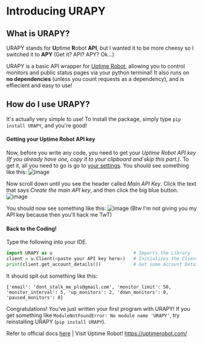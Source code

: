 # Introducing URAPY
## What is URAPY?

URAPY stands for **U**ptime **R**obot **API**, but I wanted it to be more cheesy so I switched it to **APY** (Get it? API? APY? Ok...)

URAPY is a basic API wrapper for [Uptime Robot](https://uptimerobot.com/), allowing you to control monitors and public status pages via your python terminal! It also runs on **no dependencies** (unless you count requests as a dependency), and is effiecient and easy to use!

## How do I use URAPY?
It's actually very simple to use! To install the package, simply type `pip install URAPY`, and you're good!

#### Getting your Uptime Robot API key
Now, before you write any code, you need to get your *Uptime Robot API key* *(If you already have one, copy it to your clipboard and skip this part.)*. To get it, all you need to go is go to [your settings](https://uptimerobot.com/dashboard.php#mySettings). You should see something like this:
![image](https://storage.googleapis.com/replit/images/1586984485972_47263dee2b4461a1714fa5fb6e8b14f8.png)

Now scroll down until you see the header called *Main API Key*. Click the text that says *Create the main API key*, and then click the big blue button.
![image](https://storage.googleapis.com/replit/images/1586990215066_b156298b39e5edef293825ad40d3dd3b.png)

You should now see something like this:
![image](https://storage.googleapis.com/replit/images/1586991754336_c55a1df9a6e5152afde96c6b67ed684c.png)
(Btw I'm not giving you my API key because then you'll hack me TwT)

#### Back to the Coding!
Type the following into your IDE.
```py
import URAPY as u                              # Imports the Library
client = u.Client(<paste your API key here>)   # Initializes the Client
print(client.get_account_details())            # Get some Account Details!
```
It should spit out something like this:
```
{'email': 'dont_stalk_me_pls@gmail.com', 'monitor_limit': 50, 'monitor_interval': 5, 'up_monitors': 2, 'down_monitors': 0, 'paused_monitors': 0}
```
Congratulations! You've just written your first program with URAPY! If you get something like `ModuleNotFoundError: No module name 'URAPY'`, try reinstalling URAPY (`pip install URAPY`).

Refer to official docs [here](https://urapy-docs.warhawk947.repl.co/) |
Visit Uptime Robot! https://uptimerobot.com/
